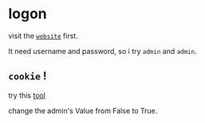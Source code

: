 # logon

visit the [`website`](https://2019shell1.picoctf.com/problem/37907/) first.

It need username and password, so i try `admin` and `admin`.

## `cookie` !

try this [tool](https://chrome.google.com/webstore/detail/editthiscookie/fngmhnnpilhplaeedifhccceomclgfbg?hl=en)

change the admin's Value from False to True.